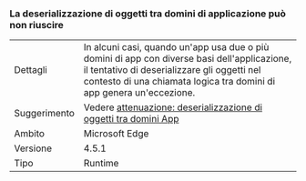 ### <a name="deserialization-of-objects-across-appdomains-can-fail"></a>La deserializzazione di oggetti tra domini di applicazione può non riuscire

|   |   |
|---|---|
|Dettagli|In alcuni casi, quando un'app usa due o più domini di app con diverse basi dell'applicazione, il tentativo di deserializzare gli oggetti nel contesto di una chiamata logica tra domini di app genera un'eccezione.|
|Suggerimento|Vedere [attenuazione: deserializzazione di oggetti tra domini App](~/docs/framework/migration-guide/mitigation-deserialization-of-objects-across-app-domains.md)|
|Ambito|Microsoft Edge|
|Versione|4.5.1|
|Tipo|Runtime|

